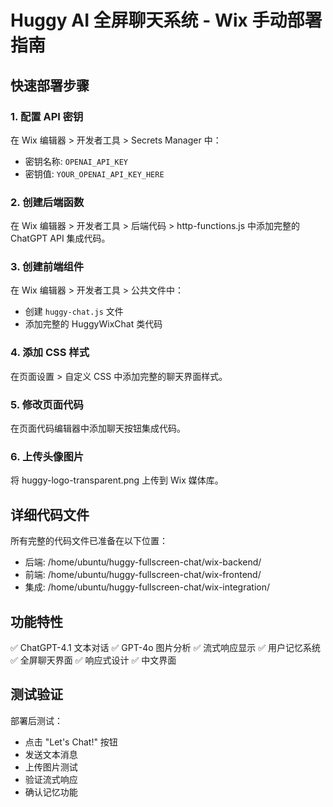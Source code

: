 # Huggy AI 全屏聊天系统 - Wix 手动部署指南

## 快速部署步骤

### 1. 配置 API 密钥
在 Wix 编辑器 > 开发者工具 > Secrets Manager 中：
- 密钥名称: `OPENAI_API_KEY`
- 密钥值: `YOUR_OPENAI_API_KEY_HERE`

### 2. 创建后端函数
在 Wix 编辑器 > 开发者工具 > 后端代码 > http-functions.js 中添加完整的 ChatGPT API 集成代码。

### 3. 创建前端组件
在 Wix 编辑器 > 开发者工具 > 公共文件中：
- 创建 `huggy-chat.js` 文件
- 添加完整的 HuggyWixChat 类代码

### 4. 添加 CSS 样式
在页面设置 > 自定义 CSS 中添加完整的聊天界面样式。

### 5. 修改页面代码
在页面代码编辑器中添加聊天按钮集成代码。

### 6. 上传头像图片
将 huggy-logo-transparent.png 上传到 Wix 媒体库。

## 详细代码文件
所有完整的代码文件已准备在以下位置：
- 后端: /home/ubuntu/huggy-fullscreen-chat/wix-backend/
- 前端: /home/ubuntu/huggy-fullscreen-chat/wix-frontend/
- 集成: /home/ubuntu/huggy-fullscreen-chat/wix-integration/

## 功能特性
✅ ChatGPT-4.1 文本对话
✅ GPT-4o 图片分析
✅ 流式响应显示
✅ 用户记忆系统
✅ 全屏聊天界面
✅ 响应式设计
✅ 中文界面

## 测试验证
部署后测试：
- 点击 "Let's Chat!" 按钮
- 发送文本消息
- 上传图片测试
- 验证流式响应
- 确认记忆功能
